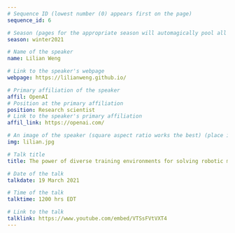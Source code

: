 ```yaml
---
# Sequence ID (lowest number (0) appears first on the page)
sequence_id: 6

# Season (pages for the appropriate season will automagically pool all speakers that gave a talk in the season)
season: winter2021

# Name of the speaker
name: Lilian Weng

# Link to the speaker's webpage
webpage: https://lilianweng.github.io/

# Primary affiliation of the speaker
affil: OpenAI
# Position at the primary affiliation
position: Research scientist
# Link to the speaker's primary affiliation
affil_link: https://openai.com/

# An image of the speaker (square aspect ratio works the best) (place in the `assets/img/speakers` directory)
img: lilian.jpg

# Talk title
title: The power of diverse training environments for solving robotic manipulation tasks

# Date of the talk
talkdate: 19 March 2021

# Time of the talk
talktime: 1200 hrs EDT

# Link to the talk
talklink: https://www.youtube.com/embed/VTSsFVtVXT4
---
```


<!-- Whatever you write below will be disregarded -->
